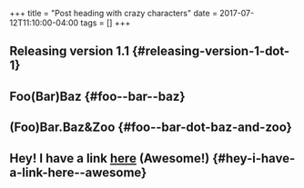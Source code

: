 +++
title = "Post heading with crazy characters"
date = 2017-07-12T11:10:00-04:00
tags = []
+++

## Releasing version 1.1 {#releasing-version-1-dot-1}


## Foo(Bar)Baz {#foo--bar--baz}


## (Foo)Bar.Baz&Zoo {#foo--bar-dot-baz-and-zoo}


## Hey! I have a link [here](https://example.org) (Awesome!) {#hey-i-have-a-link-here--awesome}
